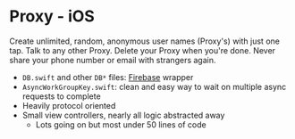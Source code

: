 # Proxy - iOS
Create unlimited, random, anonymous user names (Proxy's) with just one tap. Talk to any other Proxy. Delete your Proxy when you're done. Never share your phone number or email with strangers again.

- `DB.swift` and other `DB*` files: [Firebase](https://firebase.google.com/) wrapper
- `AsyncWorkGroupKey.swift`: clean and easy way to wait on multiple async requests to complete
- Heavily protocol oriented
- Small view controllers, nearly all logic abstracted away
  - Lots going on but most under 50 lines of code
